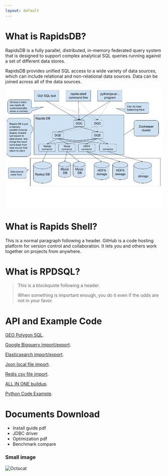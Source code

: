 ```yaml
---
layout: default
---
```


# What is RapidsDB?

RapidsDB is a fully parallel, distributed, in-memory federated query system that is designed to support
complex analytical SQL queries running against a set of different data stores.

RapidsDB provides unified SQL access to a wide variety of data sources, which can include relational and
non-relational data sources. Data can be joined across all of the data sources. 

![Branching](https://github.com/shineyear/rapidsdb.github.io/raw/gh-pages/images/architecture.jpg)


# What is Rapids Shell?

This is a normal paragraph following a header. GitHub is a code hosting platform for version control and collaboration. It lets you and others work together on projects from anywhere.

# What is RPDSQL?

> This is a blockquote following a header.
>
> When something is important enough, you do it even if the odds are not in your favor.

# API and Example Code

[GEO Polygon SQL](./geo_sql.html).

[Google Bigquery import/export](./geo_sql.html).

[Elasticsearch import/export](./geo_sql.html).

[Json local file import](./geo_sql.html).

[Redis csv file import](./geo_sql.html).

[ALL IN ONE buildup](./geo_sql.html).

[Python Code Example](./geo_sql.html).

# Documents Download

*   Install guide pdf
*   JDBC driver
*   Optimization pdf
*   Benchmark compare

### Small image

![Octocat](https://github.githubassets.com/images/icons/emoji/octocat.png)



